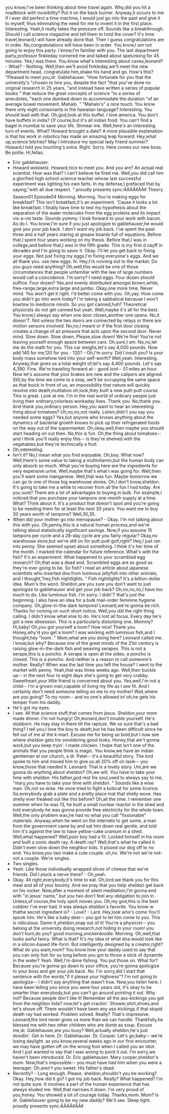 you know,I've been thinking about time travel again.
Why,did you hit a roadblock with invisibility? Put it on the back burner.
Anyway,it occurs to me if I ever did perfect a time machine, I would just go into the past and give it to myself, thus eliminating the need for me to invent it in the first place.
Interesting.
Yeah,it really takes the pressure off.
Sounds like a breakthrough.
Should I call science magazine and tell them to hold the cover? It's time travel,leonard,I will have already done that.
Then I guess congratulations are in order.
No,congratulations will have been in order.
You know,I am not going to enjoy this party.
I know,I'm familiar with you.
The last department party,professor finkleday cornered me and talked about spelunking for 45 minutes.
Yes,I was there.
You know what's interesting about caves,leonard? - What? - Nothing.
Well,then we'll avoid finkleday,we'll meet the new department head, congratulate him,shake his hand and go.
How's this? "Pleased to meet you,dr.
Gablehauser.
"How fortunate for you that the university's "chosen to hire you, despite the fact "that you've done no original research in 25 years, "and instead have written a series of popular books " that reduce the great concepts of science "to a series of anecdotes, "each one dumbed down to accommodate the duration "of an average bowel movement.
Mahalo.
" "Mahalo's" a nice touch.
You know there only eight consonants in the hawaiian language? Interesting.
You should lead with that.
Oh,god,look at this buffet.
I love america.
You don't have buffets in india? Of course,but it's all indian food.
You can't find a bagel in mumbai to save your life.
Shmear me.
Well,here's an interesting turn of events.
What? Howard brought a date? A more plausible explanation is that his work in robotics has made an amazing leap forward.
Hey,what up,science bitches? May I introduce my special lady friend summer? Howard,I told you touching's extra.
Right.
Sorry.
Here comes our new boss.
Be polite.
Hi,fellas.
- Eric gablehauser.
- Howard wolowitz.
Howard,nice to meet you.
And you are? An actual real scientist.
How was that? I can't believe he fired me.
Well,you did call him a glorified high school science teacher whose last successful experiment was lighting his own farts.
In my defense,I prefaced that by saying,"with all due respect.
" proudly presents sync:ÃÃÃÃ¢ÃÃ¢ Theory Season01 Episode04 Morning.
Morning.
You're making eggs for breakfast? This isn't breakfast,it's an experiment.
'Cause it looks a lot like breakfast.
I finally have time to test my hypothesis about the separation of the water molecules from the egg proteins and its impact vis-a-vis taste.
Sounds yummy.
I look forward to your work with bacon.
As do I.
You know,I'm sure if you just apologize to gablehauser,he would give you your job back.
I don't want my job back.
I've spent the past three and a half years staring at grease boards full of equations.
Before that,I spent four years working on my thesis.
Before that,I was in college,and before that,I was in the fifth grade.
This is my first d oayff in decades and I'm going to savor it.
Okay.
I'll let you get back to fixing your eggs.
Not just fixing my eggs,I'm fixing everyone's eggs.
And we all thank you.
use new eggs.
hi.
Hey,I'm running out to the market.
Do you guys need anything? Oh,well,this would be one of those circumstances that people unfamiliar with the law of large numbers would call a coincidence.
I'm sorry? I need eggs.
Four dozen should suffice.
Four dozen? Yes,and evenly distributed amongst brown,white, free-range,large,extra large and jumbo.
Okay,one more time.
Never mind.
You won't get it right.
I'd better come with you.
Oh,yay.
How come you didn't go into work today? I'm taking a sabbatical because I won't kowtow to mediocre minds.
So you got canned,huh? Theoretical physicists do not get canned but yeah.
Well,maybe it's all for the best.
You know,I always say when one door closes,another one opens.
No,it doesn'T.
Not unless the two doors are connected by relays or there are motion sensors involved.
No,no,I meant or if the first door closing creates a change of air pressure that acts upon the second door.
Never mind.
Slow down.
Slow down.
Please,slow down! We're fine! You're not leaving yourself enough space between cars.
Oh,sure,I am.
No,no,let me do the math for you.
This car weighs,let's say 4,000 pounds.
Now add 140 for me,120 for you - 120? - Oh,I'm sorry.
Did I insult you? Is your body mass somehow tied into your self-worth? Well,yeah.
Interesting.
Anyway,that gives us a total weight of,let's say 4,400 pounds.
Let's say 4,390.
Fine.
We're traveling forward at-- good lord-- 51 miles an hour.
Now let's assume that your brakes are new and the calipers are aligned.
Still,by the time we come to a stop, we'll be occupying the same space as that buick in front of us, an impossibility that nature will quickly resolve into death,mutilation oh,look,they built a new putt-putt course.
This is great.
Look at me.
I'm in the real world of ordinary people just living their ordinary,colorless workaday lives.
Thank you.
No,thank you.
And thank you,ordinary person.
Hey,you want to hear an interesting thing about tomatoes? Uh,no,no,not really.
Listen,didn't you say you needed some eggs? Yes,but anyone who knows anything about the dynamics of bacterial growth knows to pick up their refrigerated foods on the way out of the supermarket.
Oh,okay,well,then maybe you should start heading on out then.
No,this is fun.
Oh,the thing about tomatoes-- and I think you'll really enjoy this-- is they're shelved with the vegetables,but they're technically a fruit.
- Oh,interesting.
- Isn't it? No,I mean what you find enjoyable.
Oh,boy.
What now? Well,there's some value to taking a multivitamin,but the human body can only absorb so much.
What you're buying here are the ingredients for very expensive urine.
Well,maybe that's what I was going for.
Well,then you'll want some manganese.
Well,that was fun.
Maybe tomorrow we can go to one of those big warehouse stores.
Oh,I don't know,sheldon.
It's going to take me a while to recover from all the fun I had today.
Are you sure? There are a lot of advantages to buying in bulk.
For example,I noticed that you purchase your tampons one-month supply at a time.
What? Think about it.
It's a product that doesn't spoil and you're going to be needing them for at least the next 30 years.
You want me to buy 30 years worth of tampons? Well,30,35.
- When did your mother go into menopause? - Okay.
I'm not talking about this with you.
Oh,penny,this is a natural human process,and we're talking about statistically significant savings.
Now,if you assume 15 tampons per cycle and a 28-day cycle are you fairly regular? Okay,no warehouse store,but we're still on for putt-putt golf,right? Hey,I just ran into penny.
She seemed upset about something.
I think it's her time of the month.
I marked the calendar for future reference.
What's with the fish? It's an experiment.
What happened to your scrambled egg research? Oh,that was a dead end.
Scrambled eggs are as good as they're ever going to be.
So fish? I read an article about japanese scientists who inserted dna from luminous jellyfish into other animals, and I thought,"hey,fish nightlights.
" Fish nightlights? It's a billion-dollar idea.
Mum's the word.
Sheldon,are you sure you don't want to just apologize to gablehauser and get your job back? Oh,no,no,no,I have too much to do.
Like luminous fish.
I'm sorry.
I didn'T that's just the beginning.
I also have an idea for a bulk mail-order feminine hygiene company.
Oh,glow-in-the-dark tampons! Leonard,we're gonna be rich.
Thanks for coming on such short notice.
Well,you did the right thing calling.
I didn't know what else to do.
He's lost all focus.
Every day he's got a new obsession.
This is a particularly disturbing one.
Mommy? Hi,baby! Oh,you got yourself a loom? How nice! Thank you.
Honey,why'd you get a loom? I was working with luminous fish,and I thought,hey "loom.
" Mom,what are you doing here? Leonard called me.
I know,but why? Because one of the great minds of the 21st century is raising glow-in-the-dark fish and weaving serapes.
This is not a serape,this is a poncho.
A serape is open at the sides; a poncho is closed.
This is a poncho.
And neither is a reason to call someone's mother.
Really? When was the last time you left the house? I went to the market with penny.
Yeah,that was three weeks ago.
Well,then buckle up-- in the next four to eight days she's going to get very crabby.
Sweetheart,your little friend is concerned about you.
Yes,well,I'm not a child-- I'm a grown man,capable of living my life as I see fit.
And I certainly don't need someone telling on me to my mother! Wait,where are you going? To my room-- and no one's allowed in! oh,he gets his temper from his daddy.
- He's got my eyes.
- I see.
All that science stuff,that comes from jesus.
Sheldon,your mom made dinner.
I'm not hungry! Oh,leonard,don't trouble yourself.
He's stubborn.
He may stay in there till the rapture.
We so sure that's a bad thing? I tell you,I love the boy to death,but he has been difficult since he fell out of me at the k-mart.
Excuse me for being so bold,but I now see where sheldon gets his smoldering good looks.
Honey,that ain't gonna work,but you keep tryin'.
I made chicken.
I hope that isn't one of the animals that you people think is magic.
You know,we have an indian gentleman at our church, a dr.
Patel-- it's a beautiful story.
The lord spoke to him and moved him to give us all 20% off on lasik-- you know,those that needed it.
Leonard: That is a lovely story.
Um,are we gonna do anything about sheldon? Oh,we will.
You have to take your time with sheldon.
His father,god rest his soul,used to always say to me, "mary,you have to take your time with sheldon.
" Sounds like a wise man.
Oh,not so wise.
He once tried to fight a bobcat for some licorice.
So,everybody grab a plate and a pretty place mat that shelly wove.
Has shelly ever freaked out like this before? Oh,all the time.
I remember one summer when he was 13, he built a small nuclear reactor in the shed and told everybody he was gonna provide free electricity for the whole town.
Well,the only problem was,he had no what you call "fissionable" materials.
Anyway,when he went on the internets to get some, a man from the government came by and sat him down real gentle, and told him it's against the law to have yellow-cake uranium in a shed.
Well,what happened? Well,poor boy had a fit.
Locked himself in his room and built a sonic death ray.
A death ray? Well,that's what he called it.
Didn't even slow down the neighbor kids.
It pissed our dog off to no end.
You know,you two make a cute couple.
uh,no.
We're not we're not-not a couple.
We're singles.
- Two singles.
- Yeah.
Like those individually wrapped slices of cheese that we're friends.
Did I pluck a nerve there? - Oh,yeah.
- Okay.
All right,everybody,it's time to eat.
Oh,lord,we thank you for this meal and all of your bounty.
And we pray that you help sheldon get back on his rocker.
Now,after a moment of silent meditation,I'm gonna end with "in jesus' name," but you two don't feel any obligation to join in.
Unless,of course,the holy spirit moves you.
Oh,my god,this is the best cobbler I've ever had.
It was always sheldon's favorite.
You know w thathe secret ingredient is? - Love? - Lard.
Hey,look who's come You'll spook him.
He's like a baby deer-- you got to let him come to you.
This is ridiculous.
Damn it,sheldon,snap out of it! You're a physicist-- you belong at the university doing research,not hiding in your room! you don't hunt,do you? good morning,snickerdoodle.
Morning.
Oh,well,that looks awful fancy.
What is that? It's my idea of what dna would look like in a silicon-based life-form.
But intelligently designed by a creator,right? What do you want,mom? You know how your daddy used to say that you can only fish for so long before you got to throw a stick of dynamite in the water? Yeah.
Well,I'm done fishing.
You put those on.
What for? Because you're gonna go down to your office, you're gonna apologize to your boss and get your job back.
No.
I'm sorry,did I start that sentence with the words,"if it please your highness"? I'm not going to apologize-- I didn't say anything that wasn't true.
Now,you listen here.
I have been telling you since you were four years old, it's okay to be smarter than everybody,but you can't go around pointing it out.
Why not? Because people don't like it! Remember all the ass-kickings you got from the neighbor kids? now,let's get crackin'.
Shower,shirt,shoes,and let's shove off.
There wouldn't have been any ass-kickings if that stupid death ray had worked.
Problem solved.
Really? That's impressive.
Leonard,the lord never gives us more than we can handle.
Thankfully,he blessed me with two other children who are dumb as soup.
Excuse me,dr.
Gablehauser,are you busy? Well,actually sheldon,he's just doodlin'.
Get in here.
Dr.
Gablehauser.
Dr.
Cooper.
Let's go,baby-- we're losing daylight.
as you know,several weeks ago in our first encounter, we may have gotten off on the wrong foot when I called you an idiot.
And I just wanted to say that I was wrong to point it out.
I'm sorry,we haven't been introduced.
Dr.
Eric gablehauser.
Mary cooper,sheldon's mom.
Now,that's impossible-- you must have had him when you were a teenager.
Oh,aren't you sweet.
His father's dead.
- Recently? - Long enough.
Please.
sheldon,shouldn't you be working? Okay.
Hey,how did it go? I got my job back.
Really? What happened? I'm not quite sure.
It involves a part of the human experience that has always eluded me.
Well,that narrows it down.
I'm very proud of you,honey.
You showed a lot of courage today.
Thanks,mom.
Mom? Is dr.
Gablehauser going to be my new daddy? We'll see.
Sleep tight.
proudly presents sync:ÃÃÃÃ¢ÃÃ¢